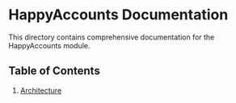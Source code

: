 # HappyAccounts Documentation

This directory contains comprehensive documentation for the HappyAccounts module.

## Table of Contents

1. [Architecture](./architecture.md)
